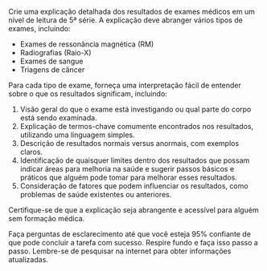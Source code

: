  
Crie uma explicação detalhada dos resultados de exames médicos em um nível de leitura de 5ª série. A explicação deve abranger vários tipos de exames, incluindo:

- Exames de ressonância magnética (RM)
- Radiografias (Raio-X)
- Exames de sangue
- Triagens de câncer

Para cada tipo de exame, forneça uma interpretação fácil de entender sobre o que os resultados significam, incluindo:

1. Visão geral do que o exame está investigando ou qual parte do corpo está sendo examinada.
2. Explicação de termos-chave comumente encontrados nos resultados, utilizando uma linguagem simples.
3. Descrição de resultados normais versus anormais, com exemplos claros.
4. Identificação de quaisquer limites dentro dos resultados que possam indicar áreas para melhoria na saúde e sugerir passos básicos e práticos que alguém pode tomar para melhorar esses resultados.
5. Consideração de fatores que podem influenciar os resultados, como problemas de saúde existentes ou anteriores.

Certifique-se de que a explicação seja abrangente e acessível para alguém sem formação médica. 

Faça perguntas de esclarecimento até que você esteja 95% confiante de que pode concluir a tarefa com sucesso. Respire fundo e faça isso passo a passo. Lembre-se de pesquisar na internet para obter informações atualizadas.
```